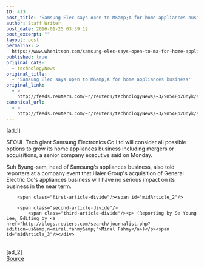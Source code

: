 ```yaml
---
ID: 413
post_title: 'Samsung Elec says open to M&amp;A for home appliances business'
author: Staff Writer
post_date: 2016-01-25 03:39:12
post_excerpt: ""
layout: post
permalink: >
  https://www.whenitson.com/samsung-elec-says-open-to-ma-for-home-appliances-business/
published: true
original_cats:
  - technologyNews
original_title:
  - 'Samsung Elec says open to M&amp;A for home appliances business'
original_link:
  - >
    http://feeds.reuters.com/~r/reuters/technologyNews/~3/9n54Fp2Dnyk/story01.htm
canonical_url:
  - >
    http://feeds.reuters.com/~r/reuters/technologyNews/~3/9n54Fp2Dnyk/story01.htm
---
```

 [ad_1]
<br><div id="articleText">
<span id="midArticle_start"/>

<span class="focusParagraph" readability="4"><p><span class="articleLocation">SEOUL</span> Tech giant Samsung Electronics Co Ltd will consider all possible options to grow its home appliances business including mergers or acquisitions, a senior company executive said on Monday.</p></span><span id="midArticle_0"/><p>Suh Byung-sam, head of Samsung's appliances business, also told reporters at a company event that Haier Group's acquisition of General Electric Co's appliances business will have no serious impact on its business in the near term. </p><span id="midArticle_1"/>
        
        <span class="first-article-divide"/><span id="midArticle_2"/>
        
        <span class="second-article-divide"/>
            <span class="third-article-divide"/><p> (Reporting by Se Young Lee; Editing by <a href="http://blogs.reuters.com/search/journalist.php?edition=us&amp;n=miral.fahmy&amp;">Miral Fahmy</a>)</p><span id="midArticle_3"/></div>
<br>[ad_2]
<br><a href="http://feeds.reuters.com/~r/reuters/technologyNews/~3/9n54Fp2Dnyk/story01.htm">Source </a>